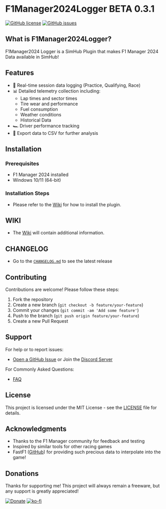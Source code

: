 # F1Manager2024Logger BETA 0.3.1

[![GitHub license](https://img.shields.io/github/license/Asviix/F1Manager2024Logger)](https://github.com/Asviix/F1Manager2024Logger/blob/main/LICENSE)
[![GitHub issues](https://img.shields.io/github/issues/Asviix/F1Manager2024Logger)](https://github.com/Asviix/F1Manager2024Logger/issues)

## What is F1Manager2024Logger?

F1Manager2024 Logger is a SimHub Plugin that makes F1 Manager 2024 Data available in SimHub!

## Features

- 🚦 Real-time session data logging (Practice, Qualifying, Race)
- 📊 Detailed telemetry collection including:
  - Lap times and sector times
  - Tire wear and performance
  - Fuel consumption
  - Weather conditions
  - Historical Data
- 🏎️ Driver performance tracking
- 💾 Export data to CSV for further analysis

## Installation

### Prerequisites
- F1 Manager 2024 installed
- Windows 10/11 (64-bit)

### Installation Steps
- Please refer to the [Wiki](https://github.com/Asviix/F1Manager2024Logger/wiki/Installation) for how to install the plugin.

## WIKI

- The [Wiki](https://github.com/Asviix/F1Manager2024Logger/wiki) will contain additional information.

## CHANGELOG

- Go to the [`CHANGELOG.md`](https://github.com/Asviix/F1Manager2024Logger/blob/main/CHANGELOG.md) to see the latest release

## Contributing

Contributions are welcome! Please follow these steps:
1. Fork the repository
2. Create a new branch (`git checkout -b feature/your-feature`)
3. Commit your changes (`git commit -am 'Add some feature'`)
4. Push to the branch (`git push origin feature/your-feature`)
5. Create a new Pull Request

## Support

For help or to report issues:
- [Open a GitHub Issue](https://github.com/Asviix/F1Manager2024Logger/issues) or Join the [Discord Server](https://discord.gg/gTMQJUNDxk)

For Commonly Asked Questions:
- [FAQ](https://github.com/Asviix/F1Manager2024Logger/wiki/FAQ)

## License

This project is licensed under the MIT License - see the [LICENSE](LICENSE) file for details.

## Acknowledgments

- Thanks to the F1 Manager community for feedback and testing
- Inspired by similar tools for other racing games
- FastF1 ([GitHub](https://github.com/theOehrly/Fast-F1)) for providing such precious data to interpolate into the game!

## Donations

Thanks for supporting me! This project will always remain a freeware, but any support is greatly appreciated!

[![Donate](https://img.shields.io/badge/Donate-Revolut-2563EB?logo=revolut)](https://revolut.me/thomasdefrance)
[![ko-fi](https://ko-fi.com/img/githubbutton_sm.svg)](https://ko-fi.com/R5R81D6L3G)